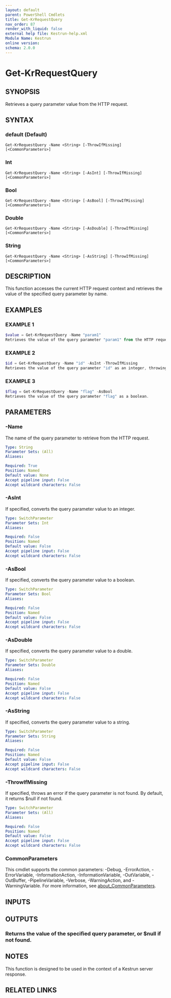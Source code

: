 ```yaml
---
layout: default
parent: PowerShell Cmdlets
title: Get-KrRequestQuery
nav_order: 87
render_with_liquid: false
external help file: Kestrun-help.xml
Module Name: Kestrun
online version:
schema: 2.0.0
---
```


# Get-KrRequestQuery

## SYNOPSIS
Retrieves a query parameter value from the HTTP request.

## SYNTAX

### default (Default)
```
Get-KrRequestQuery -Name <String> [-ThrowIfMissing] [<CommonParameters>]
```

### Int
```
Get-KrRequestQuery -Name <String> [-AsInt] [-ThrowIfMissing] [<CommonParameters>]
```

### Bool
```
Get-KrRequestQuery -Name <String> [-AsBool] [-ThrowIfMissing] [<CommonParameters>]
```

### Double
```
Get-KrRequestQuery -Name <String> [-AsDouble] [-ThrowIfMissing] [<CommonParameters>]
```

### String
```
Get-KrRequestQuery -Name <String> [-AsString] [-ThrowIfMissing] [<CommonParameters>]
```

## DESCRIPTION
This function accesses the current HTTP request context and retrieves the value
of the specified query parameter by name.

## EXAMPLES

### EXAMPLE 1
```powershell
$value = Get-KrRequestQuery -Name "param1"
Retrieves the value of the query parameter "param1" from the HTTP request.
```

### EXAMPLE 2
```powershell
$id = Get-KrRequestQuery -Name "id" -AsInt -ThrowIfMissing
Retrieves the value of the query parameter "id" as an integer, throwing an error if it's missing.
```

### EXAMPLE 3
```powershell
$flag = Get-KrRequestQuery -Name "flag" -AsBool
Retrieves the value of the query parameter "flag" as a boolean.
```

## PARAMETERS

### -Name
The name of the query parameter to retrieve from the HTTP request.

```yaml
Type: String
Parameter Sets: (All)
Aliases:

Required: True
Position: Named
Default value: None
Accept pipeline input: False
Accept wildcard characters: False
```

### -AsInt
If specified, converts the query parameter value to an integer.

```yaml
Type: SwitchParameter
Parameter Sets: Int
Aliases:

Required: False
Position: Named
Default value: False
Accept pipeline input: False
Accept wildcard characters: False
```

### -AsBool
If specified, converts the query parameter value to a boolean.

```yaml
Type: SwitchParameter
Parameter Sets: Bool
Aliases:

Required: False
Position: Named
Default value: False
Accept pipeline input: False
Accept wildcard characters: False
```

### -AsDouble
If specified, converts the query parameter value to a double.

```yaml
Type: SwitchParameter
Parameter Sets: Double
Aliases:

Required: False
Position: Named
Default value: False
Accept pipeline input: False
Accept wildcard characters: False
```

### -AsString
If specified, converts the query parameter value to a string.

```yaml
Type: SwitchParameter
Parameter Sets: String
Aliases:

Required: False
Position: Named
Default value: False
Accept pipeline input: False
Accept wildcard characters: False
```

### -ThrowIfMissing
If specified, throws an error if the query parameter is not found.
By default, it returns $null if not found.

```yaml
Type: SwitchParameter
Parameter Sets: (All)
Aliases:

Required: False
Position: Named
Default value: False
Accept pipeline input: False
Accept wildcard characters: False
```

### CommonParameters
This cmdlet supports the common parameters: -Debug, -ErrorAction, -ErrorVariable, -InformationAction, -InformationVariable, -OutVariable, -OutBuffer, -PipelineVariable, -Verbose, -WarningAction, and -WarningVariable. For more information, see [about_CommonParameters](http://go.microsoft.com/fwlink/?LinkID=113216).

## INPUTS

## OUTPUTS

### Returns the value of the specified query parameter, or $null if not found.
## NOTES
This function is designed to be used in the context of a Kestrun server response.

## RELATED LINKS
